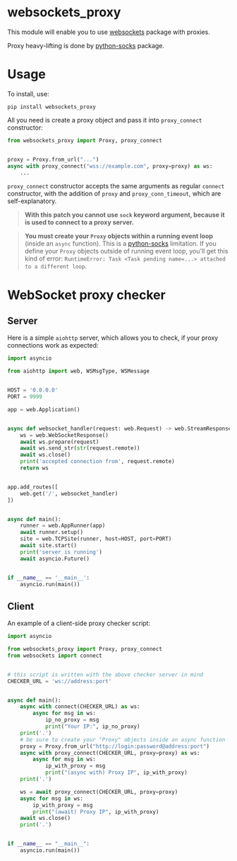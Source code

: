# websockets_proxy

This module will enable you to use [websockets](https://github.com/python-websockets/websockets) package with proxies.

Proxy heavy-lifting is done by [python-socks](https://github.com/romis2012/python-socks) package.

# Usage

To install, use:

```
pip install websockets_proxy
```

All you need is create a proxy object and pass it into `proxy_connect` constructor:

```python
from websockets_proxy import Proxy, proxy_connect


proxy = Proxy.from_url("...")
async with proxy_connect("wss://example.com", proxy=proxy) as ws:
    ...
```

`proxy_connect` constructor accepts the same arguments as regular `connect` constructor, 
with the addition of `proxy` and `proxy_conn_timeout`, which are self-explanatory.

> **With this patch you cannot use `sock` keyword argument, because it is used to connect to a proxy server.**

> **You must create your `Proxy` objects within a running event loop** (inside an `async` function). 
> This is a [python-socks](https://github.com/romis2012/python-socks) limitation. 
> If you define your `Proxy` objects outside of running event loop, you'll get this kind of error: `RuntimeError: Task <Task pending name=...> attached to a different loop`.

# WebSocket proxy checker

## Server
Here is a simple `aiohttp` server, which allows you to check, if your proxy connections work as expected:

```python
import asyncio

from aiohttp import web, WSMsgType, WSMessage


HOST = '0.0.0.0'
PORT = 9999

app = web.Application()


async def websocket_handler(request: web.Request) -> web.StreamResponse:
    ws = web.WebSocketResponse()
    await ws.prepare(request)
    await ws.send_str(str(request.remote))
    await ws.close()
    print('accepted connection from', request.remote)
    return ws


app.add_routes([
    web.get('/', websocket_handler)
])


async def main():
    runner = web.AppRunner(app)
    await runner.setup()
    site = web.TCPSite(runner, host=HOST, port=PORT)
    await site.start()
    print('server is running')
    await asyncio.Future()


if __name__ == '__main__':
    asyncio.run(main())
```


## Client
An example of a client-side proxy checker script:

```python
import asyncio

from websockets_proxy import Proxy, proxy_connect
from websockets import connect


# this script is written with the above checker server in mind
CHECKER_URL = 'ws://address:port'


async def main():
    async with connect(CHECKER_URL) as ws:
        async for msg in ws:
            ip_no_proxy = msg
            print("Your IP:", ip_no_proxy)
    print('.')
    # be sure to create your "Proxy" objects inside an async function
    proxy = Proxy.from_url("http://login:password@address:port")
    async with proxy_connect(CHECKER_URL, proxy=proxy) as ws:
        async for msg in ws:
            ip_with_proxy = msg
            print("(async with) Proxy IP", ip_with_proxy)
    print('.')

    ws = await proxy_connect(CHECKER_URL, proxy=proxy)
    async for msg in ws:
        ip_with_proxy = msg
        print("(await) Proxy IP", ip_with_proxy)
    await ws.close()
    print('.')


if __name__ == "__main__":
    asyncio.run(main())

```
